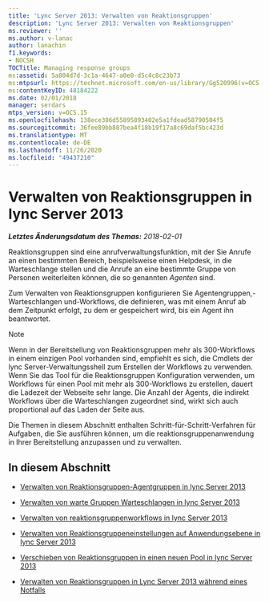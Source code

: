 ```yaml
---
title: 'Lync Server 2013: Verwalten von Reaktionsgruppen'
description: 'Lync Server 2013: Verwalten von Reaktionsgruppen'
ms.reviewer: ''
ms.author: v-lanac
author: lanachin
f1.keywords:
- NOCSH
TOCTitle: Managing response groups
ms:assetid: 5a804d7d-3c1a-4647-a0e0-d5c4c8c23b73
ms:mtpsurl: https://technet.microsoft.com/en-us/library/Gg520996(v=OCS.15)
ms:contentKeyID: 48184222
ms.date: 02/01/2018
manager: serdars
mtps_version: v=OCS.15
ms.openlocfilehash: 138ece386d55895893402e5a1fdead58790504f5
ms.sourcegitcommit: 36fee89bb887bea4f18b19f17a8c69daf5bc423d
ms.translationtype: MT
ms.contentlocale: de-DE
ms.lasthandoff: 11/26/2020
ms.locfileid: "49437210"
---
```

# <a name="managing-response-groups-in-lync-server-2013"></a>Verwalten von Reaktionsgruppen in lync Server 2013

<div data-xmlns="http://www.w3.org/1999/xhtml">

<div class="topic" data-xmlns="http://www.w3.org/1999/xhtml" data-msxsl="urn:schemas-microsoft-com:xslt" data-cs="https://msdn.microsoft.com/">

<div data-asp="https://msdn2.microsoft.com/asp">



</div>

<div id="mainSection">

<div id="mainBody">

<span> </span>

_**Letztes Änderungsdatum des Themas:** 2018-02-01_

Reaktionsgruppen sind eine anrufverwaltungsfunktion, mit der Sie Anrufe an einen bestimmten Bereich, beispielsweise einen Helpdesk, in die Warteschlange stellen und die Anrufe an eine bestimmte Gruppe von Personen weiterleiten können, die so genannten *Agenten* sind.

Zum Verwalten von Reaktionsgruppen konfigurieren Sie Agentengruppen,-Warteschlangen und-Workflows, die definieren, was mit einem Anruf ab dem Zeitpunkt erfolgt, zu dem er gespeichert wird, bis ein Agent ihn beantwortet.

<div>


> [!NOTE]  
> Wenn in der Bereitstellung von Reaktionsgruppen mehr als 300-Workflows in einem einzigen Pool vorhanden sind, empfiehlt es sich, die Cmdlets der lync Server-Verwaltungsshell zum Erstellen der Workflows zu verwenden. Wenn Sie das Tool für die Reaktionsgruppen Konfiguration verwenden, um Workflows für einen Pool mit mehr als 300-Workflows zu erstellen, dauert die Ladezeit der Webseite sehr lange. Die Anzahl der Agents, die indirekt Workflows über die Warteschlangen zugeordnet sind, wirkt sich auch proportional auf das Laden der Seite aus.



</div>

Die Themen in diesem Abschnitt enthalten Schritt-für-Schritt-Verfahren für Aufgaben, die Sie ausführen können, um die reaktionsgruppenanwendung in Ihrer Bereitstellung anzupassen und zu verwalten.

<div>

## <a name="in-this-section"></a>In diesem Abschnitt

  - [Verwalten von Reaktionsgruppen-Agentgruppen in lync Server 2013](lync-server-2013-managing-response-group-agent-groups.md)

  - [Verwalten von warte Gruppen Warteschlangen in lync Server 2013](lync-server-2013-managing-response-group-queues.md)

  - [Verwalten von reaktionsgruppenworkflows in lync Server 2013](lync-server-2013-managing-response-group-workflows.md)

  - [Verwalten von Reaktionsgruppeneinstellungen auf Anwendungsebene in lync Server 2013](lync-server-2013-managing-application-level-response-group-settings.md)

  - [Verschieben von Reaktionsgruppen in einen neuen Pool in lync Server 2013](lync-server-2013-moving-response-groups-to-a-new-pool.md)

  - [Verwalten von Reaktionsgruppen in Lync Server 2013 während eines Notfalls](lync-server-2013-managing-response-groups-during-a-disaster.md)

</div>

</div>

<span> </span>

</div>

</div>

</div>

